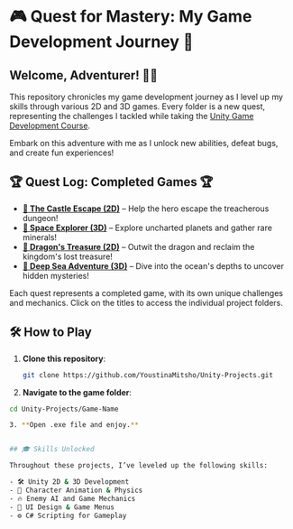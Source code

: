 # 🎮 Quest for Mastery: My Game Development Journey 🚀

## Welcome, Adventurer! 🧙‍♂️

This repository chronicles my game development journey as I level up my skills through various 2D and 3D games. Every folder is a new quest, representing the challenges I tackled while taking the [Unity Game Development Course](https://www.udemy.com/course/unity-game-development-create-2d-and-3d-games-with-c/?couponCode=OF83024E).

Embark on this adventure with me as I unlock new abilities, defeat bugs, and create fun experiences!

## 🏆 Quest Log: Completed Games 🏆

- **[🏰 The Castle Escape (2D)](path_to_folder)** – Help the hero escape the treacherous dungeon!
- **[🚀 Space Explorer (3D)](path_to_folder)** – Explore uncharted planets and gather rare minerals!
- **[🐉 Dragon's Treasure (2D)](path_to_folder)** – Outwit the dragon and reclaim the kingdom's lost treasure!
- **[🌊 Deep Sea Adventure (3D)](path_to_folder)** – Dive into the ocean's depths to uncover hidden mysteries!

Each quest represents a completed game, with its own unique challenges and mechanics. Click on the titles to access the individual project folders.

## 🛠️ How to Play

1. **Clone this repository**: 
   ```bash
   git clone https://github.com/YoustinaMitsho/Unity-Projects.git
   
2. **Navigate to the game folder**:
  ```bash
  cd Unity-Projects/Game-Name

3. **Open .exe file and enjoy.**


## 🎓 Skills Unlocked

Throughout these projects, I’ve leveled up the following skills:

- 🛠️ Unity 2D & 3D Development
- 👾 Character Animation & Physics
- 🔥 Enemy AI and Game Mechanics
- 🧩 UI Design & Game Menus
- ⚙️ C# Scripting for Gameplay
